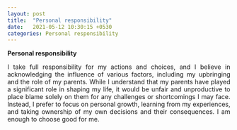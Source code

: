 ```yaml
---
layout: post
title:  "Personal responsibility"
date:   2021-05-12 10:30:15 +0530
categories: Personal responsibility
---
```


**Personal responsibility**
<p style="text-align:justify">
I take full responsibility for my actions and choices, and I believe in acknowledging the influence of various factors, including my upbringing and the role of my parents. While I understand that my parents have played a significant role in shaping my life, it would be unfair and unproductive to place blame solely on them for any challenges or shortcomings I may face. Instead, I prefer to focus on personal growth, learning from my experiences, and taking ownership of my own decisions and their consequences. I am enough to choose good for me.
</p>

